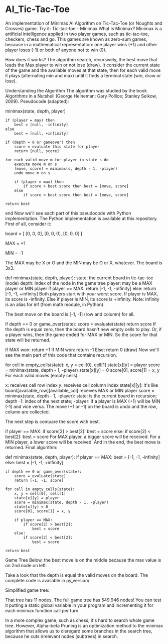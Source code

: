 # AI_Tic-Tac-Toe
An implementation of Minimax AI Algorithm on Tic-Tac-Toe (or Noughts and Crosses) game. Try it: Tic-tac-toe - Minimax
What is Minimax?
Minimax is a artificial intelligence applied in two player games, such as tic-tac-toe, checkers, chess and go. This games are known as zero-sum games, because in a mathematical representation: one player wins (+1) and other player loses (-1) or both of anyone not to win (0).

How does it works?
The algorithm search, recursively, the best move that leads the Max player to win or not lose (draw). It consider the current state of the game and the available moves at that state, then for each valid move it plays (alternating min and max) until it finds a terminal state (win, draw or lose).

Understanding the Algorithm
The algorithm was studied by the book Algorithms in a Nutshell (George Heineman; Gary Pollice; Stanley Selkow, 2009). Pseudocode (adapted):

minimax(state, depth, player)

	if (player = max) then
		best = [null, -infinity]
	else
		best = [null, +infinity]

	if (depth = 0 or gameover) then
		score = evaluate this state for player
		return [null, score]

	for each valid move m for player in state s do
		execute move m on s
		[move, score] = minimax(s, depth - 1, -player)
		undo move m on s

		if (player = max) then
			if score > best.score then best = [move, score]
		else
			if score < best.score then best = [move, score]

	return best
end
Now we'll see each part of this pseudocode with Python implementation. The Python implementation is available at this repository. First of all, consider it:

board = [ [0, 0, 0], [0, 0, 0], [0, 0, 0] ]

MAX = +1

MIN = -1

The MAX may be X or O and the MIN may be O or X, whatever. The board is 3x3.

def minimax(state, depth, player):
state: the current board in tic-tac-toe (node)
depth: index of the node in the game tree
player: may be a MAX player or MIN player
if player == MAX:
	return [-1, -1, -infinity]
else:
	return [-1, -1, +infinity]
Both players start with your worst score. If player is MAX, its score is -infinity. Else if player is MIN, its score is +infinity. Note: infinity is an alias for inf (from math module, in Python).

The best move on the board is [-1, -1] (row and column) for all.

if depth == 0 or game_over(state):
	score = evaluate(state)
	return score
If the depth is equal zero, then the board hasn't new empty cells to play. Or, if a player wins, then the game ended for MAX or MIN. So the score for that state will be returned.

If MAX won: return +1
If MIN won: return -1
Else: return 0 (draw)
Now we'll see the main part of this code that contains recursion.

for cell in empty_cells(state):
	x, y = cell[0], cell[1]
	state[x][y] = player
	score = minimax(state, depth - 1, -player)
	state[x][y] = 0
	score[0], score[1] = x, y
For each valid moves (empty cells):

x: receives cell row index
y: receives cell column index
state[x][y]: it's like board[available_row][available_col] receives MAX or MIN player
score = minimax(state, depth - 1, -player):
state: is the current board in recursion;
depth -1: index of the next state;
-player: if a player is MAX (+1) will be MIN (-1) and vice versa.
The move (+1 or -1) on the board is undo and the row, column are collected.

The next step is compare the score with best.

if player == MAX:
	if score[2] > best[2]:
		best = score
else:
	if score[2] < best[2]:
		best = score
For MAX player, a bigger score will be received. For a MIN player, a lower score will be received. And in the end, the best move is returned. Final algorithm:

def minimax(state, depth, player):
	if player == MAX:
		best = [-1, -1, -infinity]
	else:
		best = [-1, -1, +infinity]

	if depth == 0 or game_over(state):
		score = evaluate(state)
		return [-1, -1, score]

	for cell in empty_cells(state):
		x, y = cell[0], cell[1]
		state[x][y] = player
		score = minimax(state, depth - 1, -player)
		state[x][y] = 0
		score[0], score[1] = x, y

		if player == MAX:
			if score[2] > best[2]:
				best = score
		else:
			if score[2] < best[2]:
				best = score

	return best
Game Tree
Below, the best move is on the middle because the max value is on 2nd node on left.



Take a look that the depth is equal the valid moves on the board. The complete code is available in py_version/.

Simplified game tree:



That tree has 11 nodes. The full game tree has 549.946 nodes! You can test it putting a static global variable in your program and incrementing it for each minimax function call per turn.

In a more complex game, such as chess, it's hard to search whole game tree. However, Alpha–beta Pruning is an optimization method to the minimax algorithm that allows us to disregard some branches in the search tree, because he cuts irrelevant nodes (subtrees) in search.
